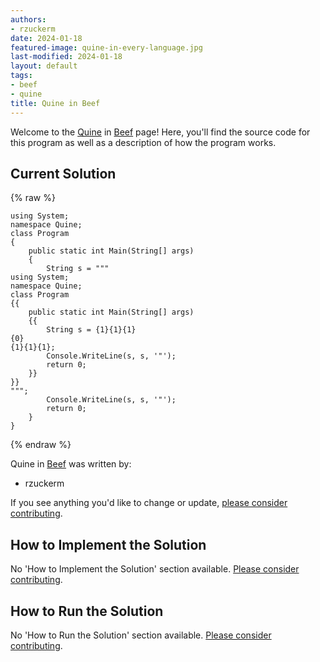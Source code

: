 ```yaml
---
authors:
- rzuckerm
date: 2024-01-18
featured-image: quine-in-every-language.jpg
last-modified: 2024-01-18
layout: default
tags:
- beef
- quine
title: Quine in Beef
---
```


Welcome to the [Quine](https://sampleprograms.io/projects/quine) in [Beef](https://sampleprograms.io/languages/beef) page! Here, you'll find the source code for this program as well as a description of how the program works.

## Current Solution

{% raw %}

```beef
using System;
namespace Quine;
class Program
{
    public static int Main(String[] args)
    {
        String s = """
using System;
namespace Quine;
class Program
{{
    public static int Main(String[] args)
    {{
        String s = {1}{1}{1}
{0}
{1}{1}{1};
        Console.WriteLine(s, s, '"');
        return 0;
    }}
}}
""";
        Console.WriteLine(s, s, '"');
        return 0;
    }
}

```

{% endraw %}

Quine in [Beef](https://sampleprograms.io/languages/beef) was written by:

- rzuckerm

If you see anything you'd like to change or update, [please consider contributing](https://github.com/TheRenegadeCoder/sample-programs).

## How to Implement the Solution

No 'How to Implement the Solution' section available. [Please consider contributing](https://github.com/TheRenegadeCoder/sample-programs-website).

## How to Run the Solution

No 'How to Run the Solution' section available. [Please consider contributing](https://github.com/TheRenegadeCoder/sample-programs-website).